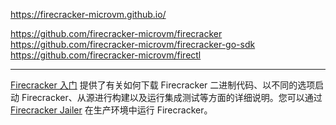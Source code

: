 https://firecracker-microvm.github.io/

https://github.com/firecracker-microvm/firecracker
https://github.com/firecracker-microvm/firecracker-go-sdk
https://github.com/firecracker-microvm/firectl

---


[Firecracker 入门](https://github.com/firecracker-microvm/firecracker/blob/master/docs/getting-started.md) 提供了有关如何下载 Firecracker 二进制代码、以不同的选项启动 Firecracker、从源进行构建以及运行集成测试等方面的详细说明。您可以通过 [Firecracker Jailer](https://github.com/firecracker-microvm/firecracker/blob/master/docs/jailer.md) 在生产环境中运行 Firecracker。